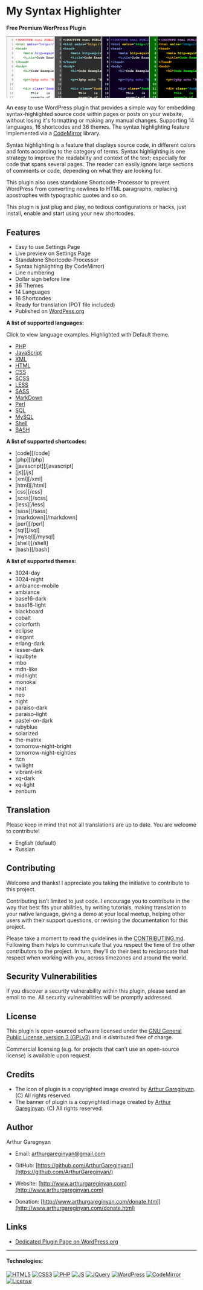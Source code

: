 # My Syntax Highlighter

**Free Premium WorPress Plugin**

![screenshot](https://github.com/ArthurGareginyan/my-syntax-highlighter/blob/master/assets/banner-772x250.png)

An easy to use WordPress plugin that provides a simple way for embedding syntax-highlighted source code within pages or posts on your website, without losing it's formatting or making any manual changes. Supporting 14 languages, 16 shortcodes and 36 themes. The syntax highlighting feature implemented via a [CodeMirror](https://codemirror.net/) library.

Syntax highlighting is a feature that displays source code, in different colors and fonts according to the category of terms. Syntax highlighting is one strategy to improve the readability and context of the text; especially for code that spans several pages. The reader can easily ignore large sections of comments or code, depending on what they are looking for. 

This plugin also uses standalone Shortcode-Processor to prevent WordPress from converting newlines to HTML paragraphs, replacing apostrophes with typographic quotes and so on.

This plugin is just plug and play, no tedious configurations or hacks, just install, enable and start using your new shortcodes.


## Features

* Easy to use Settings Page
* Live preview on Settings Page
* Standalone Shortcode-Processor
* Syntax highlighting (by CodeMirror)
* Line numbering
* Dollar sign before line
* 36 Themes
* 14 Languages
* 16 Shortcodes
* Ready for translation (POT file included)
* Published on [WordPess.org](http://wordpess.org/)

**A list of supported languages:**

Click to view language examples. Highlighted with Default theme.

* [PHP](http://codemirror.net/mode/php/index.html)
* [JavaScript](http://codemirror.net/mode/javascript/index.html)
* [XML](http://codemirror.net/mode/xml/index.html)
* [HTML](http://codemirror.net/mode/htmlmixed/index.html)
* [CSS](http://codemirror.net/mode/css/index.html)
* [SCSS](http://codemirror.net/mode/css/scss.html)
* [LESS](http://codemirror.net/mode/css/less.html)
* [SASS](http://codemirror.net/mode/sass/index.html)
* [MarkDown](http://codemirror.net/mode/markdown/index.html)
* [Perl](http://codemirror.net/mode/perl/index.html)
* [SQL](http://codemirror.net/mode/sql/index.html)
* [MySQL](http://codemirror.net/mode/sql/index.html)
* [Shell](http://codemirror.net/mode/shell/index.html)
* [BASH](http://codemirror.net/mode/shell/index.html)


**A list of supported shortcodes:**

* [code][/code]
* [php][/php]
* [javascript][/javascript]
* [js][/js]
* [xml][/xml]
* [html][/html]
* [css][/css]
* [scss][/scss]
* [less][/less]
* [sass][/sass]
* [markdown][/markdown]
* [perl][/perl]
* [sql][/sql]
* [mysql][/mysql]
* [shell][/shell]
* [bash][/bash]


**A list of supported themes:**

* 3024-day
* 3024-night
* ambiance-mobile
* ambiance
* base16-dark
* base16-light
* blackboard
* cobalt
* colorforth
* eclipse
* elegant
* erlang-dark
* lesser-dark
* liquibyte
* mbo
* mdn-like
* midnight
* monokai
* neat
* neo
* night
* paraiso-dark
* paraiso-light
* pastel-on-dark
* rubyblue
* solarized
* the-matrix
* tomorrow-night-bright
* tomorrow-night-eighties
* ttcn
* twilight
* vibrant-ink
* xq-dark
* xq-light
* zenburn

## Translation

Please keep in mind that not all translations are up to date. You are welcome to contribute!

* English (default)
* Russian


## Contributing

Welcome and thanks! I appreciate you taking the initiative to contribute to this project.

Contributing isn’t limited to just code. I encourage you to contribute in the way that best fits your abilities, by writing tutorials, making translation to your native language, giving a demo at your local meetup, helping other users with their support questions, or revising  the documentation for this project.

Please take a moment to read the guidelines in the [CONTRIBUTING.md](https://github.com/ArthurGareginyan/my-syntax-highlighter/blob/master/CONTRIBUTING.md). Following them helps to communicate that you respect the time of the other contributors to the project. In turn, they’ll do their best to reciprocate that respect when working with you, across timezones and around the world.


## Security Vulnerabilities

If you discover a security vulnerability within this plugin, please send an email to me. All security vulnerabilities will be promptly addressed.


## License

This plugin is open-sourced software licensed under the [GNU General Public License, version 3 (GPLv3)](http://www.gnu.org/licenses/gpl-3.0.html) and is distributed free of charge.

Commercial licensing (e.g. for projects that can’t use an open-source license) is available upon request.


## Credits

* The icon of plugin is a copyrighted image created by [Arthur Gareginyan](http://www.arthurgareginyan.com). (C) All rights reserved.
* The banner of plugin is a copyrighted image created by [Arthur Gareginyan](http://www.arthurgareginyan.com). (C) All rights reserved.


## Author

Arthur Garegnyan

* Email: arthurgareginyan@gmail.com

* GitHub: [https://github.com/ArthurGareginyan/](https://github.com/ArthurGareginyan/)

* Website: [http://www.arthurgareginyan.com](http://www.arthurgareginyan.com)

* Donation: [http://www.arthurgareginyan.com/donate.html](http://www.arthurgareginyan.com/donate.html)


## Links

* [Dedicated Plugin Page on WordPress.org](https://wordpress.org/plugins/my-syntax-highlighter/)


---
#### Technologies:

[![HTML5](http://mycyberuniverse.com/public-files/images/logos/HTML5.png)]()
[![CSS3](http://mycyberuniverse.com/public-files/images/logos/CSS3.png)]()
[![PHP](http://mycyberuniverse.com/public-files/images/logos/PHP.png)]()
[![JS](http://mycyberuniverse.com/public-files/images/logos/JavaScript.png)]()
[![JQuery](http://mycyberuniverse.com/public-files/images/logos/jQurery.png)]()
[![WordPress](http://mycyberuniverse.com/public-files/images/logos/WordPress.png)](https://wordpress.org)
[![CodeMirror](http://mycyberuniverse.com/public-files/images/logos/CodeMirror.png)]()
[![License](http://mycyberuniverse.com/public-files/images/logos/GPLv3.png)](http://www.gnu.org/licenses/gpl-3.0.html)
